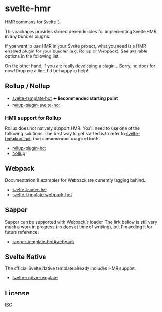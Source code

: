 # svelte-hmr

HMR commons for Svelte 3.

This packages provides shared dependencies for implementing Svelte HMR in any bundler plugins.

If you want to _use_ HMR in your Svelte project, what you need is a HMR enabled plugin for your bundler (e.g. Rollup or Webpack). See available options in the following list.

On the other hand, if you are really developing a plugin... Sorry, no docs for now! Drop me a line, I'd be happy to help!

## Rollup / Nollup

- [svelte-template-hot] :arrow_left: **Recommended starting point**
- [rollup-plugin-svelte-hot]

### HMR support for Rollup

Rollup does not natively support HMR. You'll need to use one of the following solutions. The best way to get started is to refer to [svelte-template-hot], that demonstrates usage of both.

- [rollup-plugin-hot]
- [Nollup][nollup]

## Webpack

Documentation & examples for Webpack are currently lagging behind...

- [svelte-loader-hot]
- [svelte-template-webpack-hot]

## Sapper

Sapper can be supported with Webpack's loader. The link bellow is still very much a work in progress (no docs at time of writting), but I'm adding it for future reference.

- [sapper-template-hot#webpack](https://github.com/rixo/sapper-template-hot#webpack)

## Svelte Native

The official Svelte Native template already includes HMR support.

- [svelte-native-template]

[nollup]: https://github.com/PepsRyuu/nollup
[rollup-plugin-hot]: https://github.com/rixo/rollup-plugin-hot
[rollup-plugin-svelte-hot]: https://github.com/rixo/rollup-plugin-svelte-hot
[rollup-plugin-svelte]: https://github.com/rollup/rollup-plugin-svelte
[svelte-template-hot]: https://github.com/rixo/svelte-template-hot
[svelte-template]: https://github.com/sveltejs/template
[svelte-native-template]: https://github.com/halfnelson/svelte-native-template
[svelte-loader-hot]: https://github.com/rixo/svelte-loader-hot
[svelte-template-webpack-hot]: https://github.com/rixo/svelte-template-webpack-hot

## License

[ISC](LICENSE)
